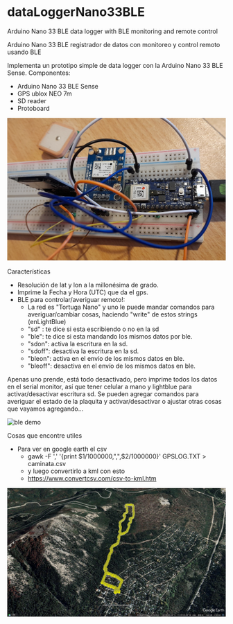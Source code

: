 # dataLoggerNano33BLE

Arduino Nano 33 BLE data logger with BLE monitoring and remote control

Arduino Nano 33 BLE registrador de datos con monitoreo y control remoto usando BLE


Implementa un prototipo simple de data logger con la Arduino Nano 33 BLE Sense.
Componentes:

* Arduino Nano 33 BLE Sense
* GPS ublox NEO 7m
* SD reader
* Protoboard

![circuito](https://github.com/droyktton/dataLoggerNano33BLE/blob/main/circuito.jpg?raw=true)

Características

* Resolución de lat y lon a la millonésima de grado.
* Imprime la Fecha y Hora (UTC) que da el gps.
* BLE para controlar/averiguar remoto!: 
  * La red es "Tortuga Nano" y uno le puede mandar comandos para averiguar/cambiar cosas, haciendo "write" de estos strings (enLightBlue)
  * "sd" : te dice si esta escribiendo o no en la sd
  * "ble": te dice si esta mandando los mismos datos por ble.
  * "sdon": activa la escritura en la sd.
  * "sdoff": desactiva la escritura en la sd.
  * "bleon": activa en el envío de los mismos datos en ble.
  * "bleoff": desactiva en el envío de los mismos datos en ble.
 
Apenas uno prende, está todo desactivado, pero imprime todos los datos en el serial monitor, así que tener celular a mano y lightblue para activar/desactivar escritura sd. Se pueden agregar comandos para averiguar el estado de la plaquita y activar/desactivar o ajustar otras cosas que vayamos agregando...

![ble demo](https://github.com/droyktton/dataLoggerNano33BLE/blob/main/demo.gif?raw=true)


Cosas que encontre utiles
 * Para ver en google earth el csv
   * gawk -F ',' '{print $1/1000000,",",$2/1000000}' GPSLOG.TXT > caminata.csv
   * y luego convertirlo a kml con esto
   * https://www.convertcsv.com/csv-to-kml.htm


![gps demo](https://github.com/droyktton/dataLoggerNano33BLE/blob/main/paseo.jpg?raw=true)

